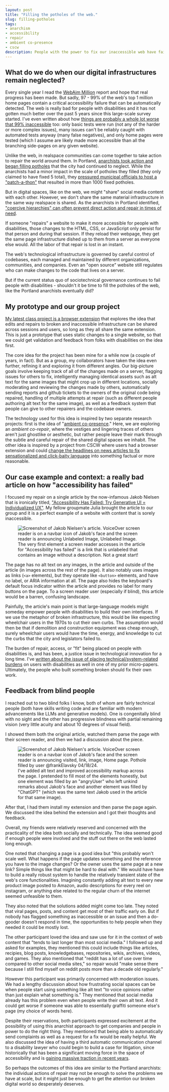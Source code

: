 ```yaml
---
layout: post
title: "Filling the potholes of the web."
slug: filling-potholes
tags:
- anarchism
- accessibility
- repair
- ambient co-presence
- cscw
description: People with the power to fix our inaccessible web have failed to do it for long enough. Isn't it time to imagine ways we can repair the web without waiting for them?
---
```

## What do we do when our digital infrastructures remain neglected?

Every single year I read the [WebAim Million](https://webaim.org/projects/million/) report and hope that real progress has been made. But sadly, 97 - 99% of the web's top 1 million home pages contain a critical accessibility failure that can be automatically detected. The web is really bad for people with disabilities and it has not gotten much better over the past 5 years since this large-scale survey started. I've even written about how [things are probably a whole lot worse that 99% inaccessible](https://www.frank.computer/blog/2022/03/facing-the-scale-of-digital-inaccessibility.html) too: only basic tests were run (not any of the harder or more complex issues), many issues can't be reliably caught with automated tests anyway (many false negatives), and only home pages were tested (which I assume are likely made more accessible than all the branching side-pages on any given website).

Unlike the web, in realspace communities can come together to take action to repair the world around them. In Portland, [anarchists took action and began filling potholes](https://www.bloomberg.com/news/articles/2017-03-15/portland-anarchist-road-care-fixes-potholes-anonymously) that the city had continued to neglect. While the anarchists had a minor impact in the scale of potholes they filled (they only claimed to have fixed 5 total), they [pressured municipal officials to host a "patch-a-thon"](https://www.portland.gov/transportation/news/2017/2/24/news-release-pbot-launches-patch-thon-address-potholes-caused-winter) that resulted in more than 1000 fixed potholes.

But in digital spaces, like on the web, we might "share" social media content with each other. However, we don't share the same material infrastructure in the same way realspace is shared. As the anarchists in Portland identified, ["coercive hierarchies" can often prevent direct action and repair in times of need](https://www.oregonlive.com/commuting/2017/03/why_portland_anarchists_are_pa.html).

If someone "repairs" a website to make it more accessible for people with disabilities, those changes to the HTML, CSS, or JavaScript only persist for that person and during that session. If they reload their webpage, they get the same page infrastructure dished up to them from a server as everyone else would. All the labor of that repair is lost in an instant.

The web's technological infrastructure is governed by careful control of codebases, each managed and maintained by different organizations, communities, and companies. Even an "open source" website still regulates who can make changes to the code that lives on a server.

But if the current status quo of sociotechnical governance continues to fail people with disabilities - shouldn't it be time to fill the potholes of the web, like the Portland anarchists eventually did?

## My prototype and our group project

[My latest class project is a browser extension](https://github.com/frankelavsky/filling_potholes/) that explores the idea that edits and repairs to broken and inaccessible infrastructure can be shared across sessions and users, so long as they all share the same extension. This is just a prototype that uses static changes to a single website, so that we could get validation and feedback from folks with disabilities on the idea first.

The core idea for the project has been mine for a while now (a couple of years, in fact). But as a group, my collaborators have taken the idea even further, refining it and exploring it from different angles. Our big-picture goals involve keeping track of all of the changes made on a server, flagging issues for others to fix, intelligently managing identical assets such as alt text for the same images that might crop up in different locations, socially moderating and reviewing the changes made by others, automatically sending reports and github tickets to the owners of the original code being repaired, handling of multiple attempts at repair (such as different people authoring alt text for the same image), as well as a feedback system that people can give to other repairers and the codebase owners.

The technology used for this idea is inspired by two separate research projects: first is the idea of "[ambient co-presence](https://maggieappleton.com/ambient-copresence)." Here, we are exploring an *ambient co-repair*, where the vestiges and lingering traces of others aren't just ghostlike or aesthetic, but rather people leave their mark through the subtle and careful repair of the shared digital spaces we inhabit. The other idea is inspired by a project from CSCW where users had a browser extension and could [change the headlines on news articles to fix sensationalized and click-baity language](https://dl.acm.org/doi/10.1145/3555643) into something factual or more reasonable.

## Our case example and context: a really bad article on how "accessibility has failed"

I focused my repair on a single article by the now-infamous Jakob Nielsen that is ironically titled, ["Accessibility Has Failed: Try Generative UI = Individualized UX"](https://jakobnielsenphd.substack.com/p/accessibility-generative-ui). My fellow groupmate Julia brought the article to our group and it is a perfect example of a website with content that is sorely inaccessible.

<figure>
    <img src="https://www.frank.computer/images/failed.png" alt="Screenshot of Jakob Nielsen's article. VoiceOver screen reader is on a navbar icon of Jakob's face and the screen reader is announcing Unlabeled Image, Unlabeled Image."/>
    <figcaption>The very first element a screen reader accesses in the article for "Accessibility has failed" is a link that is unlabeled that contains an image without a description. Not a great start!</figcaption>
</figure>

The page has no alt text on any images, in the article and outside of the article (in images across the rest of the page). It also notably uses images as links (`<a>` elements), but they operate like `<button>` elements, and have no label, or ARIA information at all. The page also hides the keyboard's default focus indicator within the article and provides no label for many buttons on the page. To a screen reader user (especially if blind), this article would be a barren, confusing landscape.

Painfully, the article's main point is that large-language models might someday empower people with disabilities to build their own interfaces. If we use the metaphor of broken infrastructure, this would be like expecting wheelchair users in the 1970s to cut their own curbs. The assumption would then be that if demolition and construction equipment was cheap enough, surely wheelchair users would have the time, energy, and knowledge to cut the curbs that the city and legislators failed to.

The burden of repair, access, or "fit" being placed on people with disabilities is, and has been, a justice issue in technological innovation for a long time. I've [written about the issue of placing technical/system-related burdens](https://arxiv.org/pdf/2304.08748.pdf) on users with disabilities as well in one of my prior micro-papers. Ultimately, the people who built something broken should fix their own work.

## Feedback from blind people
I reached out to two blind folks I know, both of whom are fairly technical people (both have skills writing code and are familiar with modern advancements like LLMs and generative models). One is congenitally blind with no sight and the other has progressive blindness with partial remaining vision (very little acuity and about 10 degrees of visual field).

I showed them both the original article, watched them parse the page with their screen reader, and then we had a discussion about the piece.

<figure>
    <img src="https://www.frank.computer/images/filled.png" alt="Screenshot of Jakob Nielsen's article. VoiceOver screen reader is on a navbar icon of Jakob's face and the screen reader is announcing visited, link, image, Home page. Pothole filled by user @frankElavsky 04/18/24."/>
    <figcaption>I've added alt text and improved accessibility markup across the page. I pretended to fill most of the elements honestly, but one element was filled by an "angryUser" who left unkind remarks about Jakob's face and another element was filled by "ChatGPT" (which was the same text Jakob used in the article for that same image).</figcaption>
</figure>

After that, I had them install my extension and then parse the page again. We discussed the idea behind the extension and I got their thoughts and feedback.

Overall, my friends were relatively reserved and concerned with the practicality of the idea both socially and technically. The idea seemed good if enough people were involved and the stuff out there on the web lasted long enough.

One noted that changing a page is a good idea but "this probably won't scale well. What happens if the page updates something and the reference you have to the image changes? Or the owner uses the same page at a new link? Simple things like that might be hard to deal with." We would have have to build a really robust system to handle the relatively transient state of the web's core functionalities. Imagining constantly adding alt text to every new product image posted to Amazon, audio descriptions for every reel on instagram, or anything else related to the regular churn of the internet seemed unfeasible to them.

They also noted that the solutions added might come too late. They noted that viral pages, posts, and content get most of their traffic early on. But if nobody has flagged something as inaccessible or an issue and then a do-gooder doesn't respond in time, the opportunities to help people when they needed it could be mostly lost.

The other participant loved the idea and saw use for it in the context of web content that "tends to last longer than most social media." I followed up and asked for examples, they mentioned this could include things like articles, recipies, blog posts, knowledgebases, repositories, wikis, archives, videos, and games. They also mentioned that "reddit has a lot of use over time compared to other social media sites," so repair would "make sense there because I still find myself on reddit posts more than a decade old regularly."

However this participant was primarily concerned with moderation issues. We had a lengthy discussion about how frustrating social spaces can be when people start using something like alt text "to voice opinions rather than just explain what something is." They mentioned that social media already has this problem even when people write their own alt text. And it could get worse if someone was able to essentially graffiti someone else's page (my choice of words here).

Despite their reservations, both participants expressed excitement at the possibility of using this anarchist approach to get companies and people in power to do the right thing. They mentioned that being able to automatically send complaints as well as a request for a fix would be really helpful. We also discussed the idea of having a third automatic communication channel to a disability lawyer who could begin to build a case for litigation, since historically that has been a significant moving force in the space of accessibility and is [gaining massive traction in recent years](https://www.forbes.com/sites/gusalexiou/2023/06/30/website-accessibility-lawsuits-rising-exponentially-in-2023-according-to-latest-data/?sh=6e86d0ef717f).

So perhaps the outcomes of this idea are similar to the Portland anarchists: the individual actions of repair may not be enough to solve the problems we have at scale, but it might just be enough to get the attention our broken digital world so desperately deserves.
